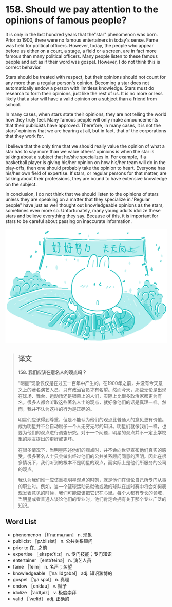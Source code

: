 # 158. Should we pay attention to the opinions of famous people?

It is only in the last hundred years that the"star" phenomenon was born. Prior to 1900, there were no famous entertainers in today's sense. Fame was held for political officers. However, today, the people who appear before us either on a court, a stage, a field or a screen, are in fact more famous than many political officers. Many people listen to these famous people and act as if their word was gospel. However, I do not think this is correct behavior.

Stars should be treated with respect, but their opinions should not count for any more than a regular person's opinion. Becoming a star does not automatically endow a person with limitless knowledge. Stars must do research to form their opinions, just like the rest of us. It is no more or less likely that a star will have a valid opinion on a subject than a friend from school.

In many cases, when stars state their opinions, they are not telling the world how they truly feel. Many famous people will only make announcements that their publicists have approved. Therefore, in many cases, it is not the stars' opinions that we are hearing at all, but in fact, that of the corporations that they work for.

I believe that the only time that we should really value the opinion of what a star has to say more than we value others' opinions is when the star is talking about a subject that he/she specializes in. For example, if a basketball player is giving his/her opinion on how his/her team will do in the play-offs, then one should probably take the opinion to heart. Everyone has his/her own field of expertise. If stars, or regular persons for that matter, are talking about their professions, they are bound to have extensive knowledge on the subject.

In conclusion, I do not think that we should listen to the opinions of stars unless they are speaking on a matter that they specialize in."Regular people" have just as well thought out knowledgeable opinions as the stars, sometimes even more so. Unfortunately, many young adults idolize these stars and believe everything they say. Because of this, it is important for stars to be careful about passing on inaccurate information.

![](.gitbook/assets/toefl-ibt-high-score-essays-158.jpg)

> ## 译文
>
> **158. 我们应该在意名人的观点吗？**
>
> “明星”现象仅仅是在过去一百年中产生的。在1900年之前，并没有今天意义上的著名演艺人员，只有政治官员才有名望。然而今天，那些无论是出现在球场、舞台、运动场还是银幕上的人们，实际上比很多政治家都更为有名。很多人都会听取这些著名人士的观点，就好像他们的话是真理一样。然而，我并不认为这样的行为是正确的。
>
> 明星们应该得到尊重，但是不能认为他们的观点比普通人的意见更有价值。成为明星并不会自动赋予一个人无穷无尽的知识。明星们就像我们一样，也要为他们的观点进行调查研究。对于一个问题，明星的观点并不一定比学校里的朋友提出的更好或更坏。
>
> 在很多情况下，当明星陈述他们的观点时，并不会向世界宣布他们真实的感受。很多著名人士只会做出经过他们的公共关系顾问同意的声明。因此在很多情况下，我们听到的根本不是明星的观点，而实际上是他们所服务的公司的观点。
>
> 我认为我们惟一应该重视明星观点的时刻，就是他们在谈论自己所专门从事的职业时。例如，当一个篮球运动员就他或她的球队在加时赛中将会如何表现发表意见的时候，我们可能应该把它记在心里。每个人都有专长的领域，当明星或者普通人谈论他们的专业时，他们肯定会拥有关于那个专业广泛的知识。

## Word List

* phenomenon ［fiˈna:məˌnən］ n. 现象
* publicist ［ˈpʌblisist］ n. 公共关系顾问
* prior to 在…之前
* expertise ［ˌekspə:ˈti:z］ n. 专门技能；专门知识
* entertainer ［entəˈteinə］ n. 演艺人员
* fame ［feim］ n. 名声；名望
* knowledgeable ［ˈna:lidʒəbəl］ adj. 知识渊博的
* gospel ［ˈga:spəl］ n. 真理
* endow ［enˈdau］ v. 赋予
* idolize ［ˈaidlˌaiz］ v. 极度崇拜
* valid ［ˈvælid］ adj. 正确的

